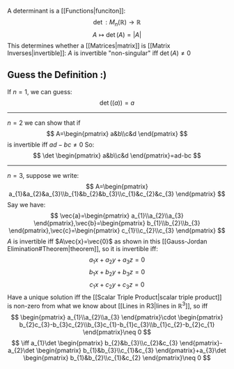 A determinant is a [[Functions|funciton]]:
$$
\det:M_{n}(\mathbb{R})\to \mathbb{R}
$$
$$
 A\mapsto \det(A)=|A|
$$
This determines whether a [[Matrices|matrix]] is [[Matrix Inverses|invertible]]:
$A$ is invertible "non-singular" iff $\det(A)\neq 0$
## Guess the Definition :)
If $n=1$, we can guess:
$$
\det((a))=a
$$
___
$n=2$ we can show that if
$$
A=\begin{pmatrix}
a&b\\c&d
\end{pmatrix}
$$
is invertible iff $ad-bc\neq 0$
So:
$$
\det \begin{pmatrix}
a&b\\c&d
\end{pmatrix}=ad-bc
$$
___
$n=3$, suppose we write:
$$
A=\begin{pmatrix}
a_{1}&a_{2}&a_{3}\\b_{1}&b_{2}&b_{3}\\c_{1}&c_{2}&c_{3}
\end{pmatrix}
$$
Say we have:
$$
\vec{a}=\begin{pmatrix}
a_{1}\\a_{2}\\a_{3}
\end{pmatrix},\vec{b}=\begin{pmatrix}
b_{1}\\b_{2}\\b_{3}
\end{pmatrix},\vec{c}=\begin{pmatrix}
c_{1}\\c_{2}\\c_{3}
\end{pmatrix}
$$
$A$ is invertible iff $A\vec{x}=\vec{0}$ as shown in this [[Gauss-Jordan Elimination#Theorem|theorem]], so it is invertible iff:
$$
a_{1}x+a_{2}y+a_{3}z=0
$$
$$
 b_{1}x+b_{2}y+b_{3}z=0
$$
$$
c_{1}x+c_{2}y+c_{3}z=0
$$
Have a unique solution iff the [[Scalar Triple Product|scalar triple product]] is non-zero from what we know about [[Lines in R3|lines in $\mathbb{R}^3$]], so iff
$$
\begin{pmatrix}
a_{1}\\a_{2}\\a_{3}
\end{pmatrix}\cdot \begin{pmatrix}
b_{2}c_{3}-b_{3}c_{2}\\b_{3}c_{1}-b_{1}c_{3}\\b_{1}c_{2}-b_{2}c_{1}
\end{pmatrix}\neq 0
$$
$$
 \iff a_{1}\det \begin{pmatrix}
b_{2}&b_{3}\\c_{2}&c_{3}
\end{pmatrix}-a_{2}\det \begin{pmatrix}
b_{1}&b_{3}\\c_{1}&c_{3}
\end{pmatrix}+a_{3}\det \begin{pmatrix}
b_{1}&b_{2}\\c_{1}&c_{2}
\end{pmatrix}\neq 0
$$
